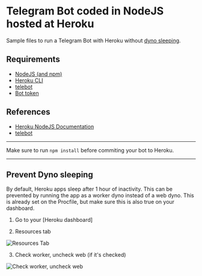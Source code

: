 # Telegram Bot coded in NodeJS hosted at Heroku
Sample files to run a Telegram Bot with Heroku without [dyno sleeping](https://blog.heroku.com/app_sleeping_on_heroku).

## Requirements

* [NodeJS (and npm)](https://nodejs.org/en/)
* [Heroku CLI](https://devcenter.heroku.com/articles/heroku-cli)
* [telebot](https://github.com/mullwar/telebot/)
* [Bot token](https://web.telegram.org/#/im?p=@BotFather)

## References

* [Heroku NodeJS Documentation](https://devcenter.heroku.com/articles/getting-started-with-nodejs#introduction)
* [telebot](https://www.npmjs.com/package/telebot)

---

Make sure to run `npm install` before commiting your bot to Heroku.

----

## Prevent Dyno sleeping

By default, Heroku apps sleep after 1 hour of inactivity. This can be prevented by running the app as a worker dyno instead of a web dyno. This is already set on the Procfile, but make sure this is also true on your dashboard.

1. Go to your [Heroku dashboard]

2. Resources tab

![Resources Tab](https://i.imgur.com/vFMtJnN.jpg)

3. Check worker, uncheck web (if it's checked)

![Check worker, uncheck web](https://i.imgur.com/LxpbJlN.jpg)
